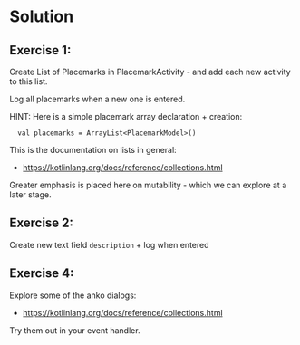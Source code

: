 # Solution

## Exercise 1:

Create List of Placemarks in PlacemarkActivity - and add each new activity to this list.

Log all placemarks when a new one is entered.

HINT: Here is a simple placemark array declaration + creation:

~~~
  val placemarks = ArrayList<PlacemarkModel>()
~~~  

This is the documentation on lists in general:

- <https://kotlinlang.org/docs/reference/collections.html>

Greater emphasis is placed here on mutability - which we can explore at a later stage.

## Exercise 2:

Create new text field `description` + log when entered


## Exercise 4:

Explore some of the anko dialogs:

- <https://kotlinlang.org/docs/reference/collections.html>

Try them out in your event handler.